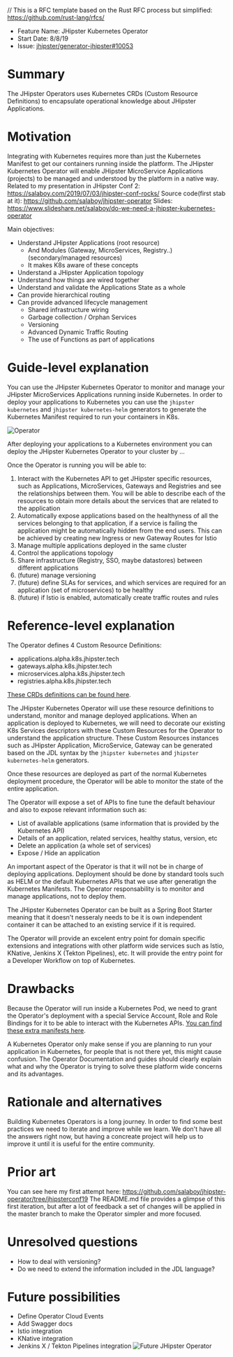 // This is a RFC template based on the Rust RFC process but simplified: https://github.com/rust-lang/rfcs/

- Feature Name: JHipster Kubernetes Operator
- Start Date: 8/8/19
- Issue: [jhipster/generator-jhipster#10053](https://github.com/jhipster/generator-jhipster/10053)

# Summary
[summary]: #summary

The JHipster Operators uses Kubernetes CRDs (Custom Resource Definitions) to encapsulate operational knowledge about JHipster Applications. 

# Motivation
[motivation]: #motivation

Integrating with Kubernetes requires more than just the Kubernetes Manifest to get our containers running inside the platform. The JHipster Kubernetes Operator will enable JHipster MicroService Applications (projects) to be managed and understood by the platform in a native way.
Related to my presentation in JHipster Conf 2: https://salaboy.com/2019/07/03/jhipster-conf-rocks/
Source code(first stab at it): https://github.com/salaboy/jhipster-operator
Slides: https://www.slideshare.net/salaboy/do-we-need-a-jhipster-kubernetes-operator

Main objectives: 
- Understand JHipster Applications (root resource)
  - And Modules (Gateway, MicroServices, Registry..) (secondary/managed resources)
  - It makes K8s aware of these concepts
- Understand a JHipster Application topology
- Understand how things are wired together
- Understand and validate the Applications State as a whole
- Can provide hierarchical routing
- Can provide advanced lifecycle management
  - Shared infrastructure wiring
  - Garbage collection / Orphan Services
  - Versioning
  - Advanced Dynamic Traffic Routing
  - The use of Functions as part of applications


# Guide-level explanation
[guide-level-explanation]: #guide-level-explanation

You can use the JHipster Kubernetes Operator to monitor and manage your JHipster MicroServices Applications running inside Kubernetes.
In order to deploy your applications to Kubernetes you can use the `jhipster kubernetes` and `jhipster kubernetes-helm` generators to generate the Kubernetes Manifest required to run your containers in K8s. 

![Operator](imgs/jhipster-operator.png "Operator")

After deploying your applications to a Kubernetes environment you can deploy the JHipster Kubernetes Operator to your cluster by ...

Once the Operator is running you will be able to:
1) Interact with the Kubernetes API to get JHipster specific resources, such as Applications, MicroServices, Gateways and Registries and see the relationships between them. You will be able to describe each of the resources to obtain more details about the services that are related to the application
2) Automatically expose applications based on the healthyness of all the services belonging to that application, if a service is failing the application might be automatically hidden from the end users. This can be achieved by creating new Ingress or new Gateway Routes for Istio
3) Manage multiple applications deployed in the same cluster
4) Control the applications topology
5) Share infrastructure (Registry, SSO, maybe datastores) between different applications 
6) (future) manage versioning
7) (future) define SLAs for services, and which services are required for an application (set of microservices) to be healthy
8) (future) if Istio is enabled, automatically create traffic routes and rules


# Reference-level explanation
[reference-level-explanation]: #reference-level-explanation

The Operator defines 4 Custom Resource Definitions:
- applications.alpha.k8s.jhipster.tech
- gateways.alpha.k8s.jhipster.tech
- microservices.alpha.k8s.jhipster.tech
- registries.alpha.k8s.jhipster.tech

[These CRDs definitions can be found here](https://github.com/salaboy/jhipster-operator/tree/master/kubernetes/deploy/crds).

The JHipster Kubernetes Operator will use these resource definitions to understand, monitor and manage deployed applications. When an application is deployed to Kubernetes, we will need to decorate our existing K8s Services descriptors with these Custom Resources for the Operator to understand the application structure. These Custom Resources instances such as JHipster Application, MicroService, Gateway can be generated based on the JDL syntax by the `jhipster kubernetes` and `jhipster kubernetes-helm` generators. 

Once these resources are deployed as part of the normal Kubernetes deployment procedure, the Operator will be able to monitor the state of the entire application. 

The Operator will expose a set of APIs to fine tune the default behaviour and also to expose relevant information such as:
- List of available applications (same information that is provided by the Kubernetes API)
- Details of an application, related services, healthy status, version, etc
- Delete an application (a whole set of services)
- Expose / Hide an application

An important aspect of the Operator is that it will not be in charge of deploying applications. Deployment should be done by standard tools such as HELM or the default Kubernetes APIs that we use after generatign the Kubernetes Manifests. The Operator responsability is to monitor and manage applications, not to deploy them. 

The JHipster Kubernetes Operator can be built as a Spring Boot Starter meaning that it doesn't nesseraly needs to be it is own independent container it can be attached to an existing service if it is required.

The Operator will provide an excelent entry point for domain specific extensions and integrations with other platform wide services such as Istio, KNative, Jenkins X (Tekton Pipelines), etc. It will provide the entry point for a Developer Workflow on top of Kubernetes. 


# Drawbacks
[drawbacks]: #drawbacks

Because the Operator will run inside a Kubernetes Pod, we need to grant the Operator's deployment with a special Service Account, Role and Role Bindings for it to be able to 
interact with the Kubernetes APIs. [You can find these extra manifests here](https://github.com/salaboy/jhipster-operator/tree/master/kubernetes/deploy).

A Kubernetes Operator only make sense if you are planning to run your application in Kubernetes, for people that is not there yet, this might cause confusion. The Operator Documentation and guides should clearly explain what and why the Operator is trying to solve these platform wide concerns and its advantages. 


# Rationale and alternatives
[rationale-and-alternatives]: #rationale-and-alternatives

Building Kubernetes Operators is a long journey. In order to find some best practices we need to iterate and improve while we learn. We don't have all the answers right now, but having a concreate project will help us to improve it until it is useful for the entire community. 

# Prior art
[prior-art]: #prior-art

You can see here my first attempt here: https://github.com/salaboy/jhipster-operator/tree/jhipsterconf19
The README.md file provides a glimpse of this first iteration, but after a lot of feedback a set of changes will be applied in the master branch to make the Operator simpler and more focused. 


# Unresolved questions
[unresolved-questions]: #unresolved-questions

- How to deal with versioning?
- Do we need to extend the information included in the JDL language? 

# Future possibilities
[future-possibilities]: #future-possibilities

- Define Operator Cloud Events
- Add Swagger docs
- Istio integration
- KNative integration
- Jenkins X / Tekton Pipelines integration
![Future JHipster Operator](imgs/jhipster-operator-future.png "Future JHipster Operator is here!")
